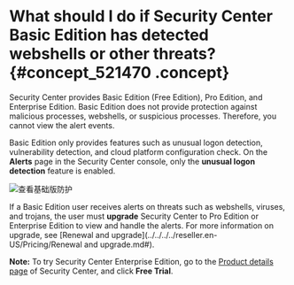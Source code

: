 # What should I do if Security Center Basic Edition has detected webshells or other threats? {#concept_521470 .concept}

Security Center provides Basic Edition \(Free Edition\), Pro Edition, and Enterprise Edition. Basic Edition does not provide protection against malicious processes, webshells, or suspicious processes. Therefore, you cannot view the alert events.

Basic Edition only provides features such as unusual logon detection, vulnerability detection, and cloud platform configuration check. On the **Alerts** page in the Security Center console, only the **unusual logon detection** feature is enabled.

![查看基础版防护](http://static-aliyun-doc.oss-cn-hangzhou.aliyuncs.com/assets/img/419723/156758346948800_en-US.png)

If a Basic Edition user receives alerts on threats such as webshells, viruses, and trojans, the user must **upgrade** Security Center to Pro Edition or Enterprise Edition to view and handle the alerts. For more information on upgrade, see [Renewal and upgrade](../../../../reseller.en-US/Pricing/Renewal and upgrade.md#).

**Note:** To try Security Center Enterprise Edition, go to the [Product details page](https://www.aliyun.com/product/sas) of Security Center, and click **Free Trial**.

